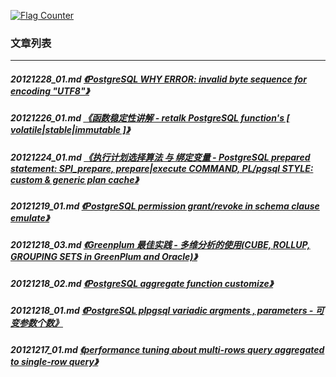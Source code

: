 <a rel="nofollow" href="http://info.flagcounter.com/h9V1"  ><img src="http://s03.flagcounter.com/count/h9V1/bg_FFFFFF/txt_000000/border_CCCCCC/columns_2/maxflags_12/viewers_0/labels_0/pageviews_0/flags_0/"  alt="Flag Counter"  border="0"  ></a>  
  
### 文章列表  
----  
##### 20121228_01.md   [《PostgreSQL WHY ERROR: invalid byte sequence for encoding "UTF8"》](20121228_01.md)  
##### 20121226_01.md   [《函数稳定性讲解 - retalk PostgreSQL function's [ volatile|stable|immutable ]》](20121226_01.md)  
##### 20121224_01.md   [《执行计划选择算法 与 绑定变量 - PostgreSQL prepared statement: SPI_prepare, prepare|execute COMMAND, PL/pgsql STYLE: custom & generic plan cache》](20121224_01.md)  
##### 20121219_01.md   [《PostgreSQL permission grant/revoke in schema clause emulate》](20121219_01.md)  
##### 20121218_03.md   [《Greenplum 最佳实践 - 多维分析的使用(CUBE, ROLLUP, GROUPING SETS in GreenPlum and Oracle)》](20121218_03.md)  
##### 20121218_02.md   [《PostgreSQL aggregate function customize》](20121218_02.md)  
##### 20121218_01.md   [《PostgreSQL plpgsql variadic argments , parameters - 可变参数个数》](20121218_01.md)  
##### 20121217_01.md   [《performance tuning about multi-rows query aggregated to single-row query》](20121217_01.md)  
